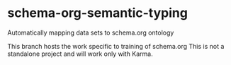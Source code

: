 # schema-org-semantic-typing

Automatically mapping data sets to schema.org ontology

This branch hosts the work specific to training of schema.org
This is not a standalone project and will work only with Karma.

